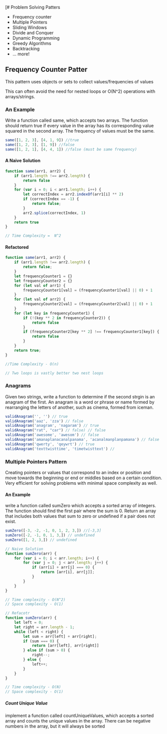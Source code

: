 [# Problem Solving Patters

- Frequency counter
- Multiple Pointers
- Sliding Windows
- Divide and Conquer
- Dynamic Programming
- Greedy Algorithms
- Backtracking
- ... more!

## Frequency Counter Patter

This pattern uses objects or sets to collect values/frequencies of values

This can often avoid the need for nested loops or O(N^2) operations with arrays/strings.

### An Example

Write a function called same, which accepts two arrays. The function should return true if every value in the array has
its corresponding value squared in the second array. The frequency of values must be the same.

```js
same([1, 2, 3], [4, 1, 9]) //true
same([1, 2, 3], [1, 9]) //false
same([1, 2, 1], [4, 4, 1]) //false (must be same frequency)
```

#### A Naive Solution

```js
function same(arr1, arr2) {
    if (arr1.length !== arr2.length) {
        return false
    }
    for (var i = 0; i < arr1.length; i++) {
        let correctIndex = arr2.indexOf(arr1[i] ** 2)
        if (correctIndex == -1) {
            return false;
        }
        arr2.splice(correctIndex, 1)
    }
    return true
}

// Time Complexity =  N^2
```

#### Refactored

```js
function same(arr1, arr2) {
    if (arr1.length !== arr2.length) {
        return false;
    }
    let frequencyCounter1 = {}
    let frequencyCounter2 = {}
    for (let val of arr1) {
        frequencyCounter1[val] = (frequencyCounter1[val] || 0) + 1
    }
    for (let val of arr2) {
        frequencyCounter2[val] = (frequencyCounter2[val] || 0) + 1
    }
    for (let key in frequencyCounter1) {
        if (!(key ** 2 in frequencyCounter2)) {
            return false
        }
        if (frequencyCounter2[key ** 2] !== frequencyCounter1[key]) {
            return false
        }
    }
    return true;
}

//Time Complexity - O(n)

// Two loops is vastly better two nest loops
```

### Anagrams

Given two strings, write a function to determine if the second strgin is an anagram of the first. An anagram is a word
or phrase or name formed by rearranging the letters of another, such as cinema, formed from iceman.

```js
validAnagram('', '') // true
validAnagram('aaz', 'zza') // false
validAnagram('anagram', 'nagaram') // true
validAnagram("rat", "car") // false) // false
validAnagram('awesome', 'awesom') // false
validAnagram('amanaplanacanalpanama', 'acanalmanplanpamana') // false
validAnagram('qwerty', 'qeywrt') // true
validAnagram('texttwisttime', 'timetwisttext') //
```

### Multiple Pointers Pattern

Creating pointers or values that correspond to an index or position and move towards the beginning or end or middles
based on a certain condition. Very efficient for solving problems with minimal space complexity as well.

#### An Example

write a function called sumZero which accepts a sorted array of integers. The function should find the first pair where
the sum is 0. Return an array that includes both values that sum to zero or undefined if a pair does not exist.

```js
sumZero([-3, -2, -1, 0, 1, 2, 3,]) //[-3,3]
sumZero([-2, -1, 0, 1, 3,]) // undefined
sumZero([1, 2, 3,]) // undefined
```

```js
// Naive Solution
function sumZero(arr) {
    for (var i = 0; i < arr.length; i++) {
        for (var j = 0; j < arr.length; j++) {
            if (arr[i] + arr[j] === 0) {
                return [arr[i], arr[j]];
            }
        }
    }
}

// Time complexity - O(N^2)
// Space complexity - O(1)

// Refacotr
function sumZero(arr) {
    let left = 0;
    let right = arr.length - 1;
    while (left < right) {
        let sum = arr[left] + arr[right];
        if (sum === 0) {
            return [arr[left], arr[right]]
        } else if (sum > 0) {
            right--;
        } else {
            left++;
        }
    }
}

// Time complexity - O(N)
// Space complexity - O(1)
```

##### Count Unique Value

implement a function called countUniqueValues, which accepts a sorted array and counts the unique values in the array.
There can be negative numbers in the array, but it will always be sorted

```js

```